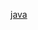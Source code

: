 [Java]: java.md
[Docker]: docker.md
[Interview]: interview.md
[Jenkins]: jenkins.md
[Typora]: typora.md
[Tools-install]: toos-install.md

[java](java.md)